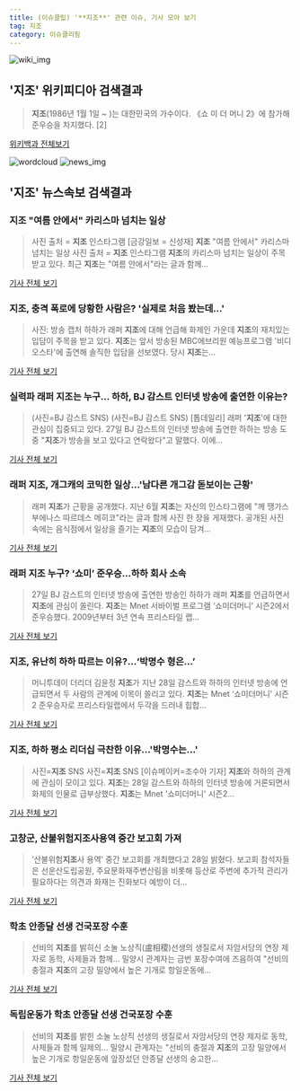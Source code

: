 ```yaml
---
title: (이슈클립) '**지조**' 관련 이슈, 기사 모아 보기
tag: 지조
category: 이슈클리핑
---
```

![wiki_img](https://user-images.githubusercontent.com/42597476/44503234-41136a80-a6d0-11e8-9071-6fc6418eafe4.png)
## **'**지조**'** 위키피디아 검색결과
>**지조**(1986년 1월 1일 ~ )는 대한민국의 가수이다. 《쇼 미 더 머니 2》에 참가해 준우승을 차지했다. [2]

<a href="https://ko.wikipedia.org/wiki/지조" target="_blank">위키백과 전체보기</a>

![wordcloud](https://s3.ap-northeast-2.amazonaws.com/lyrics101-wordcloud/2018-08-29-1535472217.png)
![news_img](https://user-images.githubusercontent.com/42597476/44507050-1206f400-a6e4-11e8-8d98-7ffbfebb353f.png)
## **'**지조**'** 뉴스속보 검색결과
### **지조** "여름 안에서" 카리스마 넘치는 일상

>사진 출처 = **지조** 인스타그램 [금강일보 = 신성재] **지조** "여름 안에서" 카리스마 넘치는 일상 사진 출처 = **지조** 인스타그램 **지조**의 카리스마 넘치는 일상이 주목 받고 있다. 최근 **지조**는 "여름 안에서"라는 글과 함께...

<a href="http://www.ggilbo.com/news/articleView.html?idxno=540417" target="_blank">기사 전체 보기</a>

### **지조**, 충격 폭로에 당황한 사람은? '실제로 처음 봤는데...'

>사진: 방송 캡처 하하가 래퍼 **지조**에 대해 언급해 화제인 가운데 **지조**의 재치있는 입담이 주목을 받고 있다. **지조**는 앞서 방송된 MBC에브리원 예능프로그램 '비디오스타'에 출연해 솔직한 입담을 선보였다. 당시 **지조**는...

<a href="http://www.gukjenews.com/news/articleView.html?idxno=982134" target="_blank">기사 전체 보기</a>

### 실력파 래퍼 **지조**는 누구… 하하, BJ 감스트 인터넷 방송에 출연한 이유는?

>(사진=BJ 감스트 SNS) (사진=BJ 감스트 SNS) [톱데일리] 래퍼 '**지조**'에 대한 관심이 집중되고 있다. 27일 BJ 감스트의 인터넷 방송에 출연한 하하는 방송 도중 "**지조**가 방송을 보고 있다고 연락왔다"고 말했다.   이에...

<a href="http://www.topdaily.kr/news/articleView.html?idxno=55021" target="_blank">기사 전체 보기</a>

### 래퍼 **지조**, 개그캐의 코믹한 일상…'남다른 개그감 돋보이는 근황'

>래퍼 **지조**가 근황을 공개했다. 지난 6월 **지조**는 자신의 인스타그램에 "께 땡가스 부에나스 따르데스 메히코"라는 글과 함께 사진 한 장을 게재했다. 공개된 사진 속에는 음식점에서 일상을 즐기는 **지조**의 모습이 담겨...

<a href="http://www.topstarnews.net/news/articleView.html?idxno=472674" target="_blank">기사 전체 보기</a>

### 래퍼 **지조** 누구? ‘쇼미’ 준우승...하하 회사 소속

>27일 BJ 감스트의 인터넷 방송에 출연한 방송인 하하가 래퍼 **지조**를 언급하면서 **지조**에 관심이 쏠린다. **지조**는 Mnet 서바이벌 프로그램 ‘쇼미더머니’ 시즌2에서 준우승했다. 2009년부터 3년 연속 프리스타일 랩...

<a href="http://www.kookje.co.kr/news2011/asp/newsbody.asp?code=0500&key=20180828.99099013320" target="_blank">기사 전체 보기</a>

### **지조**, 유난히 하하 따르는 이유?...‘박명수 형은...’

>머니투데이 더리더 김윤정 **지조**가 지난 28일 감스트와 하하의 인터넷 방송에 언급되면서 두 사람의 관계에 이목이 쏠리고 있다. **지조**는 Mnet ‘쇼미더머니’ 시즌2 준우승자로 프리스타일랩에서 두각을 드러내 힙합...

<a href="http://theleader.mt.co.kr/articleView.html?no=2018082900387829620" target="_blank">기사 전체 보기</a>

### **지조**, 하하 평소 리더십 극찬한 이유...'박명수는...'

>사진=**지조** SNS 사진=**지조** SNS [이슈메이커=조수아 기자] **지조**와 하하의 관계에 관심이 모이고 있다. **지조**는 28일 감스트와 하하의 인터넷 방송에 거론되면서 화제의 인물로 급부상했다. **지조**는 Mnet '쇼미더머니' 시즌2...

<a href="http://www.issuemaker.kr/news/articleView.html?idxno=20925" target="_blank">기사 전체 보기</a>

### 고창군, 산불위험**지조**사용역 중간 보고회 가져

>‘산불위험**지조**사 용역’ 중간 보고회를 개최했다고 28일 밝혔다. 보고회 참석자들은 선운산도립공원, 주요문화재주변산림을 비롯해 등산로 주변에 추가적 관리가 필요하다는 의견과 화재는 진화보다 예방이 더...

<a href="http://view.asiae.co.kr/news/view.htm?idxno=2018082817171047894" target="_blank">기사 전체 보기</a>

### 학초 안종달 선생 건국포장 수훈

>선비의 **지조**를 밝히신 소눌 노상직(盧相稷)선생의 생질로서 자암서당의 연장 제자로 동학, 사제들과 함께... 밀양시 관계자는 금번 포장수여에 즈음하여 "선비의 충절과 **지조**의 고장 밀양에서 높은 기개로 항일운동에...

<a href="http://www.nbnnews.co.kr/news/articleView.html?idxno=170995" target="_blank">기사 전체 보기</a>

### 독립운동가 학초 안종달 선생 건국포장 수훈

>선비의 **지조**를 밝힌 소눌 노상직 선생의 생질로서 자암서당의 연장 제자로 동학, 사제들과 함께 일제의... 밀양시 관계자는 "선비의 충절과 **지조**의 고장 밀양에서 높은 기개로 항일운동에 앞장섰던 안종달 선생의 숭고한...

<a href="http://www.anewsa.com/detail.php?number=1361495&thread=09r02" target="_blank">기사 전체 보기</a>



